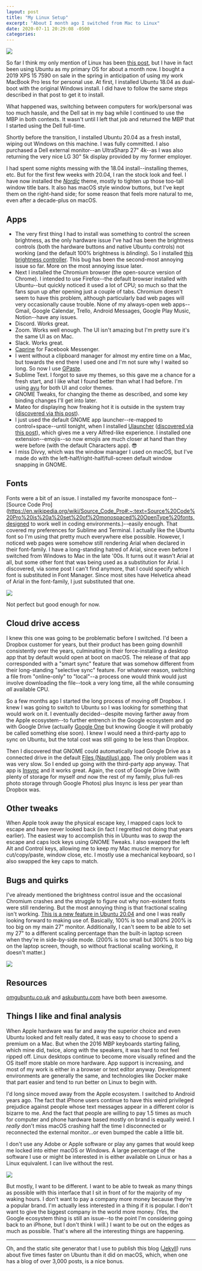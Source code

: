 ```yaml
---
layout: post
title: "My Linux Setup"
excerpt: "About I month ago I switched from Mac to Linux"
date: 2020-07-11 20:29:08 -0500
categories: 
---
```


![]({{site.url}}/assets/2020/07/neofetch.png)

So far I think my only mention of Linux has been [this post]({{site.url}}/2020/03/13/what-to-do-if-ubuntu-cannot-see-partitions-due-to-the-ssd-being-in-raid-mode/ "What to Do if Ubuntu Cannot See Partitions Due to the SSD Being in RAID Mode"), but I have in fact been using Ubuntu as my primary OS for about a month now. I bought a 2019 XPS 15 7590 on sale in the spring in anticipation of using my work MacBook Pro less for personal use. At first, I installed Ubuntu 18.04 as dual-boot with the original Windows install. I did have to follow the same steps described in that post to get it to install.

What happened was, switching between computers for work/personal was too much hassle, and the Dell sat in my bag while I continued to use the MBP in both contexts. It wasn't until I left that job and returned the MBP that I started using the Dell full-time.

Shortly before the transition, I installed Ubuntu 20.04 as a fresh install, wiping out Windows on this machine. I was fully committed. I also purchased a Dell external monitor--an UltraSharp 27" 4k--as I was also returning the very nice LG 30" 5k display provided by my former employer.

I had spent some nights messing with the 18.04 install--installing themes, etc. But for the first few weeks with 20.04, I ran the stock look and feel. I have now installed the _[Nordic](https://www.gnome-look.org/p/1267246/)_ theme, mostly to tighten up those too-tall window title bars. It also has macOS style window buttons, but I've kept them on the right-hand side; for some reason that feels more natural to me, even after a decade-plus on macOS.

## Apps

* The very first thing I had to install was something to control the screen brightness, as the only hardware issue I've had has been the brightness controls (both the hardware buttons and native Ubuntu controls) not working (and the default 100% brightness is _blinding_). So I installed [this brightness controller](https://github.com/LordAmit/Brightness). This bug has been the second-most annoying issue so far. More on the most annoying issue later.
* Next I installed the Chromium browser (the open-source version of Chrome). I intended to use Firefox--the default browser installed with Ubuntu--but quickly noticed it used a lot of CPU; so much so that the fans spun up after opening just a couple of tabs. Chromium doesn't seem to have this problem, although particularly bad web pages will very occasionally cause trouble. None of my always-open web apps--Gmail, Google Calendar, Trello, Android Messages, Google Play Music, Notion--have any issues.
* Discord. Works great.
* Zoom. Works well enough. The UI isn't amazing but I'm pretty sure it's the same UI as on Mac.
* Slack. Works great.
* [Caprine](https://sindresorhus.com/caprine/) for Facebook Messenger.
* I went without a clipboard manager for almost my entire time on a Mac, but towards the end there I used one and I'm not sure why I waited so long. So now I use [GPaste](https://www.imagination-land.org/posts/2020-03-27-gpaste-3.36.3-released.html).
* Sublime Text. I forgot to save my themes, so this gave me a chance for a fresh start, and I like what I found better than what I had before. I'm using [ayu](https://github.com/dempfi/ayu) for both UI and color themes. 
* GNOME Tweaks, for changing the theme as described, and some key binding changes I'll get into later.
* Mateo for displaying how freaking hot it is outside in the system tray ([discovered via this post](https://www.omgubuntu.co.uk/2019/02/weather-apps-for-ubuntu-linux)).
* I just used the default GNOME app launcher--re-mapped to control+space--until tonight, when I installed [Ulauncher](https://ulauncher.io/) ([discovered via this post](https://www.omgubuntu.co.uk/2016/12/21-must-have-apps-ubuntu)), which gives me a very Alfred-like experience. I installed one extension--emojis--so now emojis are much closer at hand than they were before (with the default Characters app). 😎
* I miss Divvy, which was the window manager I used on macOS, but I've made do with the left-half/right-half/full-screen default window snapping in GNOME. 

## Fonts

Fonts were a bit of an issue. I installed my favorite monospace font--[Source Code Pro](https://en.wikipedia.org/wiki/Source_Code_Pro#:~:text=Source%20Code%20Pro%20is%20a%20set%20of%20monospaced%20OpenType%20fonts,designed to work well in coding environments.)--easily enough. That covered my preferences for Sublime and Terminal. I actually like the Ubuntu font so I'm using that pretty much everywhere else possible. However, I noticed web pages were somehow still rendering Arial when declared in their font-family. I have a long-standing hatred of Arial, since even before I switched from Windows to Mac in the late '00s. It turns out it wasn't Arial at all, but some other font that was being used as a substitution for Arial. I discovered, via some post I can't find anymore, that I could specify which font is substituted in Font Manager. Since most sites have Helvetica ahead of Arial in the font-family, I just substituted that one.

![]({{site.url}}/assets/2020/07/font-manager.png)

Not perfect but good enough for now.

## Cloud drive access

I knew this one was going to be problematic before I switched. I'd been a Dropbox customer for years, but their product has been going downhill consistently over the years, culminating in their force-installing a desktop app that by default would open at boot on macOS. The release of that app corresponded with a "smart sync" feature that was somehow different from their long-standing "selective sync" feature. For whatever reason, switching a file from "online-only" to "local"--a process one would think would just involve downloading the file--took a very long time, all the while consuming _all_ available CPU.

So a few months ago I started the long process of moving off Dropbox. I knew I was going to switch to Ubuntu so I was looking for something that would work on it. I eventually decided--despite moving farther away from the Apple ecosystem--to further entrench in the Google ecosystem and go with Google Drive (actually [Google One](https://one.google.com/about) but knowing Google it will probably be called something else soon). I knew I would need a third-party app to sync on Ubuntu, but the total cost was still going to be less than Dropbox.

Then I discovered that GNOME could automatically load Google Drive as a connected drive in the default [Files (Nautilus) app](https://wiki.gnome.org/action/show/Apps/Files). The only problem was it was very slow. So I ended up going with the third-party app anyway. That app is [Insync](https://www.insynchq.com/) and it works great. Again, the cost of Google Drive (with plenty of storage for myself _and_ now the rest of my family, plus full-res photo storage through Google Photos) plus Insync is less per year than Dropbox was.

## Other tweaks

When Apple took away the physical escape key, I mapped caps lock to escape and have never looked back (in fact I regretted not doing that years earlier). The easiest way to accomplish this in Ubuntu was to _swap_ the escape and caps lock keys using GNOME Tweaks. I also swapped the left Alt and Control keys, allowing me to keep my Mac muscle memory for cut/copy/paste, window close, etc. I mostly use a mechanical keyboard, so I also swapped the key caps to match. 

## Bugs and quirks

I've already mentioned the brightness control issue and the occasional Chromium crashes and the struggle to figure out why non-existent fonts were still rendering. But the most annoying thing is that fractional scaling isn't working. [This is a new feature in Ubuntu 20.04](https://www.omgubuntu.co.uk/2020/04/ubuntu-20-04-fractional-scaling-support-setting#:~:text=Ubuntu%2020.04%20has%20a%20switch,the%20feature%20is%20turned%20on%3A&text=I%20opened%20Activity%20Monitor%20and%20waited%20for%20it%20to%20settle.) and one I was really looking forward to making use of. Basically, 100% is too small and 200% is too big on my main 27" monitor. Additionally, I can't seem to be able to set my 27" to a different scaling percentage than the built-in laptop screen when they're in side-by-side mode. (200% is too small but 300% is too big on the laptop screen, though, so without fractional scaling working, it doesn't matter.)

![]({{site.url}}/assets/2020/07/display-settings.png)

## Resources

[omgubuntu.co.uk](https://www.omgubuntu.co.uk/) and [askubuntu.com](https://askubuntu.com/) have both been awesome.

## Things I like and final analysis

When Apple hardware was far and away the superior choice and even Ubuntu looked and felt really dated, it was easy to choose to spend a premium on a Mac. But when the 2016 MBP keyboards starting failing, which mine did, twice, along with the speakers, it was hard to not feel ripped off. Linux desktops continue to become more visually refined and the OS itself more stable on more hardware. App support is increasing, and most of my work is either in a browser or text editor anyway. Development environments are generally the same, and technologies like Docker make that part easier and tend to run better on Linux to begin with.

I'd long since moved away from the Apple ecosystem. I switched to Android years ago. The fact that iPhone users continue to have this weird privileged prejudice against people whose text messages appear in a different color is bizarre to me. And the fact that people are willing to pay 1.5 times as much for computer and phone hardware based mostly on brand is equally weird. I _really_ don't miss macOS crashing half the time I disconnected or reconnected the external monitor...or even bumped the cable a little bit.

I don't use any Adobe or Apple software or play any games that would keep me locked into either macOS or Windows. A large percentage of the software I use or might be interested in is either available on Linux or has a Linux equivalent. I can live without the rest.

![]({{site.url}}/assets/2020/07/elitism801_1024x1024.webp)

But mostly, I want to be different. I want to be able to tweak as many things as possible with this interface that I sit in front of for the majority of my waking hours. I don't want to pay a company more money because they're a popular brand. I'm actually less interested in a thing if it is popular. I don't want to give the biggest company in the world more money. (Yes, the Google ecosystem thing is still an issue--to the point I'm considering going back to an iPhone, but I don't think I will.) I want to be out on the edges as much as possible. That's where all the interesting things are happening.

---

Oh, and the static site generator that I use to publish this blog ([Jekyll](https://jekyllrb.com/)) runs about five times faster on Ubuntu than it did on macOS, which, when one has a blog of over 3,000 posts, is a nice bonus.
